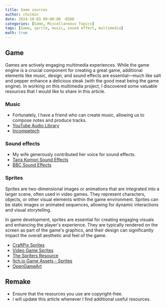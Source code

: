 ```yaml
---
title: Game sources
author: chulmin
date: 2024-10-03 00:00:00 -0500
categories: [Game, Miscellaneous Topics]
tags: [Game, sprite, music, sound effect, multimedia]
math: true
---
```


## Game

Games are actively engaging multimedia experiences. While the game engine is a crucial component for creating a great game, additional elements like music, design, and sound effects are essential—much like salt and pepper enhance a delicious steak (with the good meat being the game engine). In working on this multimedia project, I discovered some valuable resources that I would like to share in this article.

### Music
- Fortunately, I have a friend who can create music, allowing us to compose notes and produce tracks.
- [YouTube Audio Library](https://www.youtube.com/audiolibrary)
- [Incompetech](https://incompetech.com/)

### Sound effects
- My wife generously contributed her voice for sound effects.
- [Taira Komori Sound Effects](https://taira-komori.jpn.org/playing01kr.html)
- [BBC Sound Effects](https://sound-effects.bbcrewind.co.uk/)


### Sprites

Sprites are two-dimensional images or animations that are integrated into a larger scene, often used in video games. They represent characters, objects, or other visual elements within the game environment. Sprites can be static images or animated sequences, allowing for dynamic interactions and visual storytelling. 

In game development, sprites are essential for creating engaging visuals and enhancing the player's experience. They are typically rendered on the screen as part of the game's graphics, and their design can significantly impact the overall aesthetic and feel of the game.

- [CraftPix Sprites](https://craftpix.net/categorys/sprites/)
- [Video Game Sprites](https://www.videogamesprites.net/)
- [The Spriters Resource](https://www.spriters-resource.com/)
- [Itch.io Game Assets - Sprites](https://itch.io/game-assets/tag-sprites)
- [OpenGameArt](https://opengameart.org/)

## Remake
- Ensure that the resources you use are copyright-free.
- I will update this article whenever I find additional useful resources.